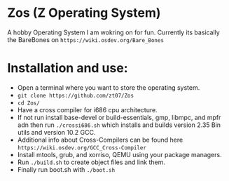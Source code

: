 # Zos (Z Operating System)
A hobby Operating System I am wokring on for fun.
Currently its basically the BareBones on `https://wiki.osdev.org/Bare_Bones`

# Installation and use:
* Open a terminal where you want to store the operating system.
* `git clone https://github.com/zt07/Zos` 
* `cd Zos/`
* Have a cross compiler for i686 cpu architecture.
* If not run install base-devel or build-essentials, gmp, libmpc, and mpfr adn then run `./crossi686.sh` which installs and builds version 2.35 Bin utils and version 10.2 GCC. 
* Additional info about Cross-Compilers can be found here `https://wiki.osdev.org/GCC_Cross-Compiler`
* Install mtools, grub, and xorriso, QEMU using your package managers.
* Run `./build.sh` to create object files and link them.
* Finally run boot.sh with `./boot.sh`
